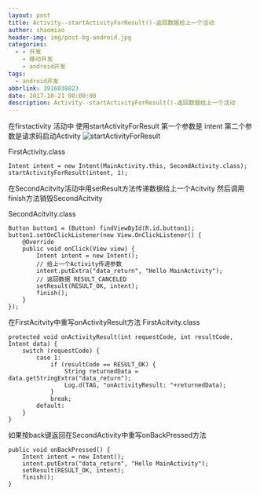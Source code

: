 ```yaml
---
layout: post
title: Activity--startActivityForResult()-返回数据给上一个活动
author: shaomiao
header-img: img/post-bg-android.jpg
categories:
  - - 开发
    - 移动开发
    - android开发
tags:
  - android开发
abbrlink: 3916038823
date: 2017-10-21 00:00:00
description: Activity--startActivityForResult()-返回数据给上一个活动
---
```

在firstactivity 活动中  使用startActivityForResult 第一个参数是 intent  第二个参数是请求码启动Activity
![startActivityForResult](http://upload-images.jianshu.io/upload_images/2590671-446b2760febbb0c0.png?imageMogr2/auto-orient/strip%7CimageView2/2/w/1240)

FirstActivity.class

	Intent intent = new Intent(MainActivity.this, SecondActivity.class);
	startActivityForResult(intent, 1);


在SecondAcitvity活动中用setResult方法传递数据给上一个Acitvity 然后调用finish方法销毁SecondAcitvity

SecondAcitvity.class

	Button button1 = (Button) findViewById(R.id.button1);
	button1.setOnClickListener(new View.OnClickListener() {
		@Override
		public void onClick(View view) {
			Intent intent = new Intent();
			// 给上一个Activity传递参数
			intent.putExtra("data_return", "Hello MainActivity");
			// 返回数据 RESULT_CANCELED
			setResult(RESULT_OK, intent);
			finish();
		}
	});

在FirstAcitvity中重写onActivityResult方法
FirstAcitvity.class

	protected void onActivityResult(int requestCode, int resultCode, Intent data) {
		switch (requestCode) {
			case 1:
				if (resultCode == RESULT_OK) {
					String returnedData = data.getStringExtra("data_return");
					Log.d(TAG, "onActivityResult: "+returnedData);
				}
				break;
			default:
		}
	}



如果按back键返回在SecondActivity中重写onBackPressed方法

	public void onBackPressed() {
		Intent intent = new Intent();
		intent.putExtra("data_return", "Hello MainActivity");
		setResult(RESULT_OK, intent);
		finish();
	}
